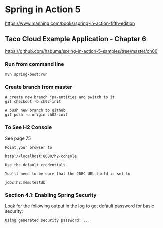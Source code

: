 # Spring in Action 5
https://www.manning.com/books/spring-in-action-fifth-edition

## Taco Cloud Example Application - Chapter 6
https://github.com/habuma/spring-in-action-5-samples/tree/master/ch06

### Run from command line ###

```
mvn spring-boot:run
```

### Create branch from master ###
```
# create new branch jpa-entities and switch to it
git checkout -b ch02-init

# push new branch to github
git push -u origin ch02-init
```
### To See H2 Console ###

See page 75

```
Point your browser to 

http://localhost:8080/h2-console

Use the default credentials.

You’ll need to be sure that the JDBC URL field is set to 

jdbc:h2:mem:testdb
```

### Section 4.1: Enabling Spring Security ###

Look for the following output in the log to get default password for basic security:

```
Using generated security password: ...
```


